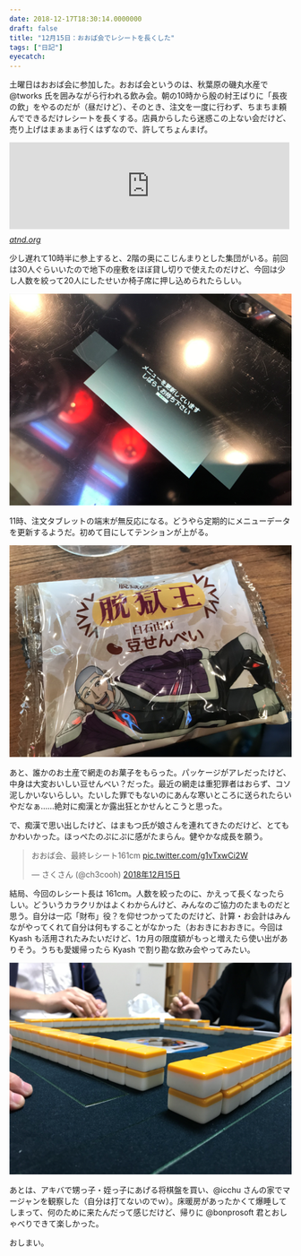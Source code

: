 ```yaml
---
date: 2018-12-17T18:30:14.0000000
draft: false
title: "12月15日：おおば会でレシートを長くした"
tags: ["日記"]
eyecatch: 
---
```

<p>土曜日はおおば会に参加した。おおば会というのは、秋葉原の磯丸水産で @tworks 氏を囲みながら行われる飲み会。朝の10時から殷の紂王ばりに「長夜の飲」をやるのだが（昼だけど）、そのとき、注文を一度に行わず、ちまちま頼んでできるだけレシートを長くする。店員からしたら迷惑この上ない会だけど、売り上げはまぁまぁ行くはずなので、許してちょんまげ。</p><p><iframe src="https://hatenablog-parts.com/embed?url=https%3A%2F%2Fatnd.org%2Fevents%2F101722" title="耐久おおばさんと遊ぶ会 第6シーズン - 忘年☆歌劇スタァライト : ATND" class="embed-card embed-webcard" scrolling="no" frameborder="0" style="display: block; width: 100%; height: 155px; max-width: 500px; margin: 10px 0px;"></iframe><cite class="hatena-citation"><a href="https://atnd.org/events/101722">atnd.org</a></cite></p><p>少し遅れて10時半に参上すると、2階の奥にこじんまりとした集団がいる。前回は30人ぐらいいたので地下の座敷をほぼ貸し切りで使えたのだけど、今回は少し人数を絞って20人にしたせいか椅子席に押し込められたらしい。</p><p><span itemscope itemtype="http://schema.org/Photograph"><img src="20181217180521.png" alt="f:id:daruyanagi:20181217180521p:plain" title="f:id:daruyanagi:20181217180521p:plain" class="hatena-fotolife" itemprop="image"></span></p><p>11時、注文タブレットの端末が無反応になる。どうやら定期的にメニューデータを更新するようだ。初めて目にしてテンションが上がる。</p><p><span itemscope itemtype="http://schema.org/Photograph"><img src="20181217180549.png" alt="f:id:daruyanagi:20181217180549p:plain" title="f:id:daruyanagi:20181217180549p:plain" class="hatena-fotolife" itemprop="image"></span></p><p>あと、誰かのお土産で網走のお菓子をもらった。パッケージがアレだったけど、中身は大変おいしい豆せんべい？だった。最近の網走は重犯罪者はおらず、コソ泥しかいないらしい。たいした罪でもないのにあんな寒いところに送られたらいやだなぁ……絶対に痴漢とか露出狂とかせんとこうと思った。</p><p>で、痴漢で思い出したけど、はまもつ氏が娘さんを連れてきたのだけど、とてもかわいかった。ほっぺたのぷにぷに感がたまらん。健やかな成長を願う。</p><p><blockquote class="twitter-tweet" data-lang="ja"><p lang="ja" dir="ltr">おおば会、最終レシート161cm <a href="https://t.co/g1vTxwCi2W">pic.twitter.com/g1vTxwCi2W</a></p>&mdash; さくさん (@ch3cooh) <a href="https://twitter.com/ch3cooh/status/1073836444215472128?ref_src=twsrc%5Etfw">2018年12月15日</a></blockquote><script async src="https://platform.twitter.com/widgets.js" charset="utf-8"></script></p><p>結局、今回のレシート長は 161cm。人数を絞ったのに、かえって長くなったらしい。どういうカラクリかはよくわからんけど、みんなのご協力のたまものだと思う。自分は一応「財布」役？を仰せつかってたのだけど、計算・お会計はみんながやってくれて自分は何もすることがなかった（おおきにおおきに。今回は Kyash も活用されたみたいだけど、1カ月の限度額がもっと増えたら使い出がありそう。うちも愛媛帰ったら Kyash で割り勘な飲み会やってみたい。</p><p><span itemscope itemtype="http://schema.org/Photograph"><img src="20181217180618.png" alt="f:id:daruyanagi:20181217180618p:plain" title="f:id:daruyanagi:20181217180618p:plain" class="hatena-fotolife" itemprop="image"></span></p><p>あとは、アキバで甥っ子・姪っ子にあげる将棋盤を買い、@icchu さんの家でマージャンを観察した（自分は打てないのでｗ）。床暖房があったかくて爆睡してしまって、何のために来たんだって感じだけど、帰りに @bonprosoft 君とおしゃべりできて楽しかった。</p><p>おしまい。</p>

